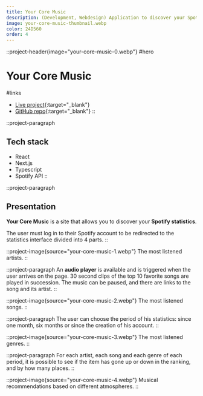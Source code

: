 ```yaml
---
title: Your Core Music
description: (Development, Webdesign) Application to discover your Spotify statistics.
image: your-core-music-thumbnail.webp
color: 24D560
order: 4
---
```


::project-header{image="your-core-music-0.webp"}
#hero
# Your Core Music

#links
- [Live project](https://your-core-music.vercel.app){:target="_blank"}
- [GitHub repo](https://github.com/colinlienard/your-core-music){:target="_blank"}
::

::project-paragraph
## Tech stack

- React
- Next.js
- Typescript
- Spotify API
::

::project-paragraph
## Presentation

**Your Core Music** is a site that allows you to discover your **Spotify statistics**.

The user must log in to their Spotify account to be redirected to the statistics interface divided into 4 parts.
::

::project-image{source="your-core-music-1.webp"}
The most listened artists.
::

::project-paragraph
An **audio player** is available and is triggered when the user arrives on the page. 30 second clips of the top 10 favorite songs are played in succession. The music can be paused, and there are links to the song and its artist.
::

::project-image{source="your-core-music-2.webp"}
The most listened songs.
::

::project-paragraph
The user can choose the period of his statistics: since one month, six months or since the creation of his account.
::

::project-image{source="your-core-music-3.webp"}
The most listened genres.
::

::project-paragraph
For each artist, each song and each genre of each period, it is possible to see if the item has gone up or down in the ranking, and by how many places.
::

::project-image{source="your-core-music-4.webp"}
Musical recommendations based on different atmospheres.
::